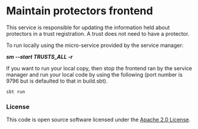 # Maintain protectors frontend

This service is responsible for updating the information held about protectors in a trust registration.
A trust does not need to have a protector.

To run locally using the micro-service provided by the service manager:

***sm --start TRUSTS_ALL -r***

If you want to run your local copy, then stop the frontend ran by the service manager and run your local code by using the following (port number is 9796 but is defaulted to that in build.sbt).

`sbt run`

### License

This code is open source software licensed under the [Apache 2.0 License]("http://www.apache.org/licenses/LICENSE-2.0.html").
